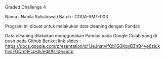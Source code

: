 Graded Challenge 4

Nama  : Nabila Sulistiowati
Batch : CODA-RMT-003

Program ini dibuat untuk melakukan data cleaning dengan Pandas 

Data cleaning dilakukan menggunakan Pandas pada Google Colab yang di push pada Github
Berikut link slides : https://docs.google.com/presentation/d/1JeJnatvlfQb1G3KgyBZnB4ye6zjukhycFGQmRFcpsIk/edit#slide=id.p
